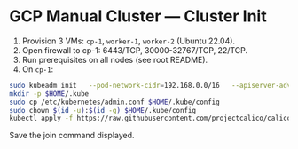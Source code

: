 # GCP Manual Cluster — Cluster Init

1) Provision 3 VMs: `cp-1`, `worker-1`, `worker-2` (Ubuntu 22.04).
2) Open firewall to cp-1: 6443/TCP, 30000-32767/TCP, 22/TCP.
3) Run prerequisites on all nodes (see root README).
4) On `cp-1`:
```bash
sudo kubeadm init   --pod-network-cidr=192.168.0.0/16   --apiserver-advertise-address=$(hostname -I | awk '{print $1}')
mkdir -p $HOME/.kube
sudo cp /etc/kubernetes/admin.conf $HOME/.kube/config
sudo chown $(id -u):$(id -g) $HOME/.kube/config
kubectl apply -f https://raw.githubusercontent.com/projectcalico/calico/v3.27.3/manifests/calico.yaml
```
Save the join command displayed.
